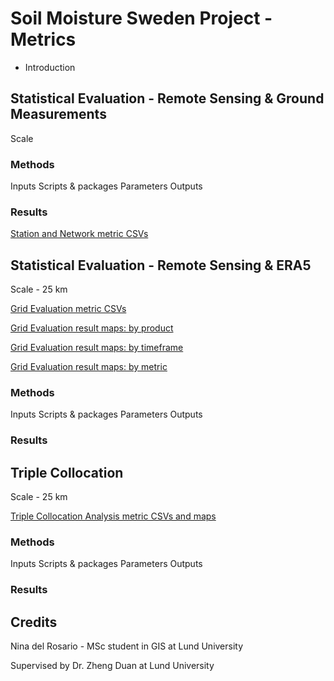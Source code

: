 # Soil Moisture Sweden Project - Metrics

* Introduction

## Statistical Evaluation - Remote Sensing & Ground Measurements
Scale

### Methods

Inputs
Scripts & packages
Parameters
Outputs

### Results

[Station and Network metric CSVs](https://github.com/ninadel/soil-moisture-sweden/tree/master/metrics/station_evaluation)

## Statistical Evaluation - Remote Sensing & ERA5
Scale - 25 km

[Grid Evaluation metric CSVs](https://github.com/ninadel/soil-moisture-sweden/tree/master/metrics/grid_evaluation/CSVs)

[Grid Evaluation result maps: by product](https://github.com/ninadel/soil-moisture-sweden/tree/master/metrics/grid_evaluation/maps/products)

[Grid Evaluation result maps: by timeframe](https://github.com/ninadel/soil-moisture-sweden/tree/master/metrics/grid_evaluation/maps/timeframes)

[Grid Evaluation result maps: by metric](https://github.com/ninadel/soil-moisture-sweden/tree/master/metrics/grid_evaluation/maps/metrics)


### Methods

Inputs
Scripts & packages
Parameters
Outputs

### Results

## Triple Collocation
Scale - 25 km

[Triple Collocation Analysis metric CSVs and maps](https://github.com/ninadel/soil-moisture-sweden/tree/master/metrics/tc_evaluation)

### Methods
Inputs
Scripts & packages
Parameters
Outputs

### Results

## Credits

Nina del Rosario - MSc student in GIS at Lund University

Supervised by Dr. Zheng Duan at Lund University